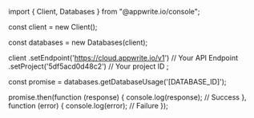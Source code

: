 import { Client,  Databases } from "@appwrite.io/console";

const client = new Client();

const databases = new Databases(client);

client
    .setEndpoint('https://cloud.appwrite.io/v1') // Your API Endpoint
    .setProject('5df5acd0d48c2') // Your project ID
;

const promise = databases.getDatabaseUsage('[DATABASE_ID]');

promise.then(function (response) {
    console.log(response); // Success
}, function (error) {
    console.log(error); // Failure
});